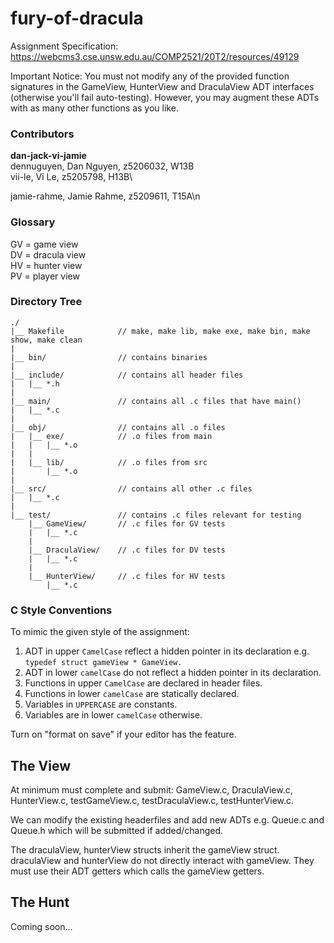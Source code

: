 # fury-of-dracula

Assignment Specification: https://webcms3.cse.unsw.edu.au/COMP2521/20T2/resources/49129

Important Notice: You must not modify any of the provided function signatures in the GameView, HunterView and DraculaView ADT interfaces (otherwise you'll fail auto-testing). However, you may augment these ADTs with as many other functions as you like.

### Contributors
**dan-jack-vi-jamie**\
dennuguyen, Dan Nguyen, z5206032, W13B\
vii-le, Vi Le, z5205798, H13B\ 

jamie-rahme, Jamie Rahme, z5209611, T15A\n

### Glossary
GV = game view\
DV = dracula view\
HV = hunter view\
PV = player view

### Directory Tree
```
./
|__ Makefile            // make, make lib, make exe, make bin, make show, make clean
|
|__ bin/                // contains binaries
|
|__ include/            // contains all header files
|   |__ *.h
|
|__ main/               // contains all .c files that have main()
|   |__ *.c
|
|__ obj/                // contains all .o files
|   |__ exe/            // .o files from main
|   |   |__ *.o
|   |
|   |__ lib/            // .o files from src
|       |__ *.o
|
|__ src/                // contains all other .c files
|   |__ *.c
|
|__ test/               // contains .c files relevant for testing
    |__ GameView/       // .c files for GV tests
    |   |__ *.c
    |
    |__ DraculaView/    // .c files for DV tests
    |   |__ *.c
    |
    |__ HunterView/     // .c files for HV tests
        |__ *.c
```

### C Style Conventions

To mimic the given style of the assignment:
1. ADT in upper ```CamelCase``` reflect a hidden pointer in its declaration e.g. ```typedef struct gameView * GameView.```
2. ADT in lower ```camelCase``` do not reflect a hidden pointer in its declaration.
3. Functions in upper ```CamelCase``` are declared in header files.
4. Functions in lower ```camelCase``` are statically declared.
5. Variables in ```UPPERCASE``` are constants.
6. Variables are in lower ```camelCase``` otherwise.

Turn on "format on save" if your editor has the feature.

## The View

At minimum must complete and submit: GameView.c, DraculaView.c, HunterView.c, testGameView.c, testDraculaView.c, testHunterView.c.

We can modify the existing headerfiles and add new ADTs e.g. Queue.c and Queue.h which will be submitted if added/changed.

The draculaView, hunterView structs inherit the gameView struct. draculaView and hunterView do not directly interact with gameView. They must use their ADT getters which calls the gameView getters.

## The Hunt

Coming soon...
